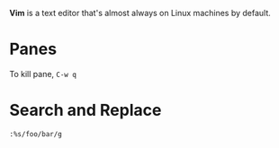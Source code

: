 **Vim** is a text editor that's almost always on Linux machines by default.

# Panes

To kill pane, `C-w q`

# Search and Replace

`:%s/foo/bar/g`